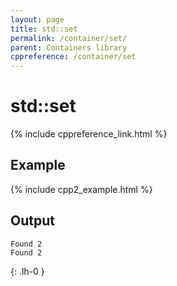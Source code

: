 ```yaml
---
layout: page
title: std::set
permalink: /container/set/
parent: Containers library
cppreference: /container/set
---
```

# std::set

{% include cppreference_link.html %}

## Example

{% include cpp2_example.html %}

## Output

```
Found 2
Found 2
```
{: .lh-0 }
